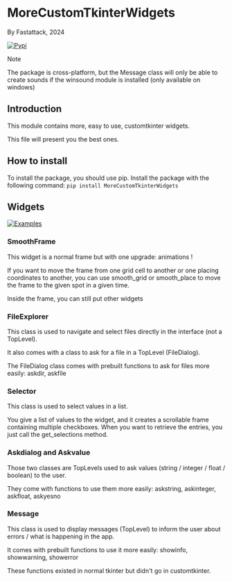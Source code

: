 # MoreCustomTkinterWidgets
By Fastattack, 2024

[![Pypi](https://img.shields.io/badge/Pypi-blue)](https://pypi.org/project/MoreCustomTkinterWidgets)

> [!NOTE]
> The package is cross-platform, but the Message class will only be able to create sounds if the winsound module is installed (only available on windows)

## Introduction
This module contains more, easy to use, customtkinter widgets.

This file will present you the best ones.

## How to install
To install the package, you should use pip. Install the package with the following command: `pip install MoreCustomTkinterWidgets`

## Widgets

[![Examples](https://img.shields.io/badge/Examples-for_all_widgets-blue)](Examples.md)

### SmoothFrame
This widget is a normal frame but with one upgrade: animations !

If you want to move the frame from one grid cell to another or one placing coordinates to another, you can use smooth_grid or smooth_place to move the frame to the given spot in a given time.

Inside the frame, you can still put other widgets

### FileExplorer
This class is used to navigate and select files directly in the interface (not a TopLevel).

It also comes with a class to ask for a file in a TopLevel (FileDialog).

The FileDialog class comes with prebuilt functions to ask for files more easily: askdir, askfile

### Selector
This class is used to select values in a list.

You give a list of values to the widget, and it creates a scrollable frame containing multiple checkboxes. When you want to retrieve the entries, you just call the get_selections method.

### Askdialog and Askvalue
Those two classes are TopLevels used to ask values (string / integer / float / boolean) to the user.

They come with functions to use them more easily: askstring, askinteger, askfloat, askyesno

### Message
This class is used to display messages (TopLevel) to inform the user about errors / what is happening in the app.

It comes with prebuilt functions to use it more easily: showinfo, showwarning, showerror

These functions existed in normal tkinter but didn't go in customtkinter.
